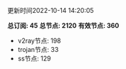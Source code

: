 更新时间2022-10-14 14:20:05

**总订阅: 45**
**总节点: 2120**
**有效节点: 360**
- v2ray节点: 198
- trojan节点: 33
- ss节点: 129
